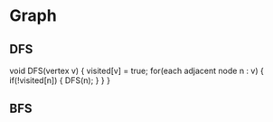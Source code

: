 # Graph
## DFS
void DFS(vertex v) {
    visited[v] = true;
    for(each adjacent node n : v) {
        if(!visited[n]) {
            DFS(n);
        }
    }
}
## BFS